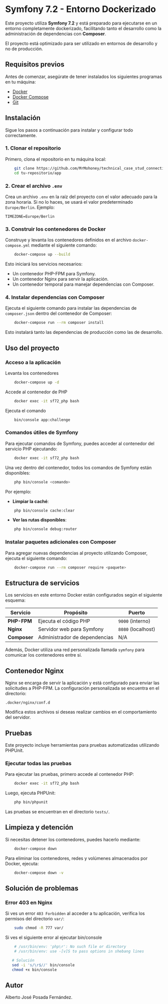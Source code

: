 # **Symfony 7.2 - Entorno Dockerizado**

Este proyecto utiliza **Symfony 7.2** y está preparado para ejecutarse en un entorno completamente dockerizado, facilitando tanto el desarrollo como la administración de dependencias con **Composer**.

El proyecto está optimizado para ser utilizado en entornos de desarrollo y no de producción.

## **Requisitos previos**

Antes de comenzar, asegúrate de tener instalados los siguientes programas en tu máquina:
- [Docker]()
- [Docker Compose]()
- [Git]()

## **Instalación**

Sigue los pasos a continuación para instalar y configurar todo correctamente.

### 1. Clonar el repositorio

Primero, clona el repositorio en tu máquina local:
``` bash
    git clone https://github.com/MrMohoney/technical_case_stud_connections-.git
    cd tu-repositorio/app
```

### 2. Crear el archivo `.env`

Crea un archivo `.env` en la raíz del proyecto con el valor adecuado para la zona horaria. Si no lo haces, se usará el valor predeterminado `Europe/Berlin`. Ejemplo:
``` env
TIMEZONE=Europe/Berlin
```

### 3. Construir los contenedores de Docker

Construye y levanta los contenedores definidos en el archivo `docker-compose.yml` mediante el siguiente comando:
``` bash
    docker-compose up --build
```

Esto iniciará los servicios necesarios:
- Un contenedor PHP-FPM para Symfony.
- Un contenedor Nginx para servir la aplicación.
- Un contenedor temporal para manejar dependencias con Composer.

### 4. Instalar dependencias con Composer

Ejecuta el siguiente comando para instalar las dependencias de `composer.json` dentro del contenedor de Composer:
``` bash
    docker-compose run --rm composer install
```

Esto instalará tanto las dependencias de producción como las de desarrollo.

## **Uso del proyecto**

### Acceso a la aplicación

Levanta los contenedores
``` bash
    docker-compose up -d
```

Accede al contenedor de PHP
``` bash
    docker exec -it sf72_php bash
```

Ejecuta el comando
``` bash
    bin/console app:challenge
```

### Comandos útiles de Symfony

Para ejecutar comandos de Symfony, puedes acceder al contenedor del servicio PHP ejecutando:
``` bash
    docker exec -it sf72_php bash
```

Una vez dentro del contenedor, todos los comandos de Symfony están disponibles:
``` bash
    php bin/console <comando>
```

Por ejemplo:
- **Limpiar la caché**:
``` bash
    php bin/console cache:clear
```
- **Ver las rutas disponibles**:
``` bash
    php bin/console debug:router
```

### Instalar paquetes adicionales con Composer

Para agregar nuevas dependencias al proyecto utilizando Composer, ejecuta el siguiente comando:
``` bash
    docker-compose run --rm composer require <paquete>
```

## **Estructura de servicios**

Los servicios en este entorno Docker están configurados según el siguiente esquema:

| Servicio | Propósito | Puerto |
| --- | --- | --- |
| **PHP-FPM** | Ejecuta el código PHP | `9000` (interno) |
| **Nginx** | Servidor web para Symfony | `8080` (localhost) |
| **Composer** | Administrador de dependencias | N/A |

Además, Docker utiliza una red personalizada llamada `symfony` para comunicar los contenedores entre sí.

## **Contenedor Nginx**

Nginx se encarga de servir la aplicación y está configurado para enviar las solicitudes a PHP-FPM. La configuración personalizada se encuentra en el directorio:
``` 
.docker/nginx/conf.d
```

Modifica estos archivos si deseas realizar cambios en el comportamiento del servidor.

## **Pruebas**

Este proyecto incluye herramientas para pruebas automatizadas utilizando PHPUnit.

### Ejecutar todas las pruebas

Para ejecutar las pruebas, primero accede al contenedor PHP:
``` bash
    docker exec -it sf72_php bash
```

Luego, ejecuta PHPUnit:
``` bash
    php bin/phpunit
```

Las pruebas se encuentran en el directorio `tests/`.

## **Limpieza y detención**

Si necesitas detener los contenedores, puedes hacerlo mediante:
``` bash
    docker-compose down
```

Para eliminar los contenedores, redes y volúmenes almacenados por Docker, ejecuta:
``` bash
    docker-compose down -v
```

## **Solución de problemas**

### Error 403 en Nginx

Si ves un error `403 Forbidden` al acceder a tu aplicación, verifica los permisos del directorio `var/`:
``` bash
    sudo chmod -R 777 var/
```

Si ves el siguiente error al ejecutar bin/console
```bash
    # /usr/bin/env: 'php\r': No such file or directory
    # /usr/bin/env: use -[v]S to pass options in shebang lines

   # Solución
   sed -i 's/\r$//' bin/console
   chmod +x bin/console
```

## **Autor**

Alberto José Posada Fernández.
